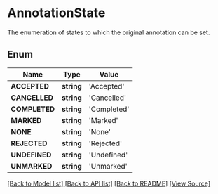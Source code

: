 # AnnotationState
The enumeration of states to which the original annotation can be set.

## Enum
Name | Type | Value
------------ | ------------- | -------------
**ACCEPTED** | **string** | 'Accepted'
**CANCELLED** | **string** | 'Cancelled'
**COMPLETED** | **string** | 'Completed'
**MARKED** | **string** | 'Marked'
**NONE** | **string** | 'None'
**REJECTED** | **string** | 'Rejected'
**UNDEFINED** | **string** | 'Undefined'
**UNMARKED** | **string** | 'Unmarked'

[[Back to Model list]](../README.md#documentation-for-models) [[Back to API list]](../README.md#documentation-for-api-endpoints) [[Back to README]](../README.md) [[View Source]](../src/Aspose/PDF/Model/AnnotationState.php)


